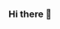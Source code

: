 ### Hi there 👋

<!--
**Claryyy/Claryyy** is a ✨ _special_ ✨ repository because its `README.md` (this file) appears on your GitHub profile.

Here are some ideas to get you started:

- 🔭 I’m currently working on creating my first Node/Express project!
- 🌱 I’m currently learning Node.Js, Express, MongoDB (on top of React)
- 💬 Ask me about good food
- 📫 How to reach me: via LinkedIn
- 😄 Pronouns: she/her
- ⚡ Fun fact: I learned to ski when I was 3
-->

